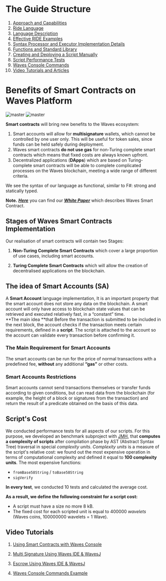 # The Guide Structure

1. [Approach and Capabilities](/technical-details/waves-contracts-language-description/approach-and-capabilities.md)
2. [Ride Language](/technical-details/ride-language.md)
3. [Language Description](/technical-details/ride-language/language-description.md)
4. [Effective RIDE Examples](/technical-details/waves-contracts-language-description/examples/lang-stlib-usage-examples.md)
5. [Syntax Processor and Executor Implementation Details](#)
6. [Functions and Standard Library](/technical-details/waves-contracts-language-description/standard-library.md) 
7. [Creating and Deploying a Script Manually](/technical-details/waves-contracts-language-description/creating-and-deploying-a-script-manually.md)
8. [Script Performance Tests](//technical-details/waves-contracts-language-description/script-performance-tests.md)
9. [Waves Console Commands](/technical-details/waves-contracts-language-description/waves-console-commands.md)
10. [Video Tutorials and Articles](/technical-details/video-tutorials-and-articles.md)

# Benefits of Smart Contracts on Waves Platform

![master](https://img.shields.io/badge/TESTNET-available-4bc51d.svg) ![master](https://img.shields.io/badge/node->%3D0.12.0-4bc51d.svg)

**Smart contracts** will bring new benefits to the Waves ecosystem:  
1. Smart accounts will allow for **multisignature** wallets, which cannot be controlled by one user only. This will be useful for token sales, since funds can be held safely during deployment.  
2. Waves smart contracts **do not use gas** for non-Turing complete smart contracts which means that fixed costs are always known upfront.  
3. Decentralized applications \(**DApps**\) which are based on Turing-complete smart contracts will be able to complete complicated processes on the Waves blockchain, meeting a wide range of different criteria.

We see the syntax of our language as functional, similar to F\#: strong and statically typed.

**Note.** [_**Here**_](https://wavesplatform.com/files/docs/white_paper_waves_smart_contracts.pdf?cache=b) you can find our [_**White Paper**_](https://wavesplatform.com/files/docs/white_paper_waves_smart_contracts.pdf?cache=b) which describes Waves Smart Contract.

## Stages of Waves Smart Contracts Implementation

Our realisation of smart contracts will contain two Stages:

1. **Non-Turing Complete Smart Contracts** which cover a large proportion of use cases, including smart accounts.

2. **Turing Complete Smart Contracts** which will allow the creation of decentralised applications on the blockchain.

## The idea of Smart Accounts \(SA\)

A **Smart Account** language implementation, It is an important property that the smart account does not store any data on the blockchain. A smart account will only have access to blockchain state values that can be retrieved and executed relatively fast, in a “constant” time.  
**The main idea **that Before the transaction is submitted to be included in the next block, the account checks if the transaction meets certain requirements, defined in a **script**. The script is attached to the account so the account can validate every transaction before confirming it.

### **The Main Requirement for Smart Accounts**

The smart accounts can be run for the price of normal transactions with a predefined fee, **without** any additional **“gas”** or other costs.

### **Smart Accounts Restrictions**

Smart accounts cannot send transactions themselves or transfer funds according to given conditions, but can read data from the blockchain \(for example, the height of a block or signatures from the transaction\) and return the result of a predicate obtained on the basis of this data.

## Script's Cost

We conducted performance tests for all aspects of our scripts. For this purpose, we developed an benchmark subproject with [JMH](http://openjdk.java.net/projects/code-tools/jmh/), that **computes a complexity of scripts** after compilation phase by AST \(Abstract Syntax Tree\) traversal in special _complexity units_. _Complexity units_ is a measure of the script's relative cost: we found out the most expensive operation in terms of computational complexity and defined it equal to **100 complexity units**. The most expensive functions:

* `fromBase58String` / `toBase58String`
* `sigVerify`

**In every test**, we conducted 10 tests and calculated the average cost.

**As a result, we define the following constraint for a script cost:**

* A script must have a size no more 8 kB.
* The fixed cost for each scripted unit is equal to 400000 _wavelets_ \(Waves coins, 100000000 wavelets = 1 Wave\).

## Video Tutorials

1. [Using Smart Contracts with Waves Console](https://www.youtube.com/watch?v=sOZuE9Ebfko&t=557s)

2. [Multi Signature Using Waves IDE & WavesJ](https://www.youtube.com/watch?v=o2msjSo0y0o&t=32s)

3. [Escrow Using Waves IDE & WavesJ](https://www.youtube.com/watch?v=31dwYcgb65M&t=381s)

4. [Waves Console Commands Example](https://youtu.be/WzhTk_rpngI)



